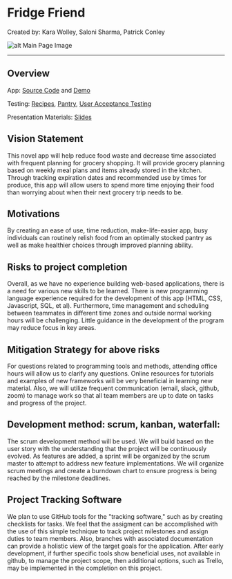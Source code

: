# Fridge Friend
Created by: Kara Wolley, Saloni Sharma, Patrick Conley

![alt Main Page Image](Pictures/MainPage.png)

<hr>

## Overview

App: [Source Code](https://github.com/s-saloni/FridgeFriend/tree/master/HerokuApp) and [Demo](https://fridge--friend.herokuapp.com/)

Testing: [Recipes](https://github.com/s-saloni/FridgeFriend/blob/master/Match%20Ingredients%20to%20Recipes/MatchRecipes_Test.py), [Pantry](https://github.com/s-saloni/FridgeFriend/blob/master/Inventory/pantry_test.py), [User Acceptance Testing](https://github.com/s-saloni/FridgeFriend/blob/master/TESTING.md)

Presentation Materials: [Slides](https://docs.google.com/presentation/d/1RHDGq7ogDPU8POB_Kty0tTg1hHZtAHaKqQQC5kaXBNE/edit?usp=sharing)

## Vision Statement
This novel app will help reduce food waste and decrease time associated with frequent planning for grocery shopping. It will provide grocery planning based on weekly meal plans and items already stored in the kitchen. Through tracking expiration dates and recommended use by times for produce, this app will allow users to spend more time enjoying their food than worrying about when their next grocery trip needs to be.

## Motivations
By creating an ease of use, time reduction, make-life-easier app, busy individuals can routinely relish food from an optimally stocked pantry as well as make healthier choices through improved planning ability.

## Risks to project completion
Overall, as we have no experience building web-based applications, there is a need for various new skills to be learned. There is new programming language experience required for the development of this app (HTML, CSS, Javascript, SQL, et al). Furthermore, time management and scheduling between teammates in different time zones and outside normal working hours will be challenging. Little guidance in the development of the program may reduce focus in key areas. 

## Mitigation Strategy for above risks
For questions related to programming tools and methods, attending office hours will allow us to clarify any questions. Online resources for tutorials and examples of new frameworks will be very beneficial in learning new material. Also, we will utilize frequent communication (email, slack, github, zoom) to manage work so that all team members are up to date on tasks and progress of the project.

## Development method: scrum, kanban, waterfall:
The scrum development method will be used.  We will build based on the user story with the understanding that the project will be continuously evolved. As features are added, a sprint will be organized by the scrum master to attempt to address new feature implementations. We will organize scrum meetings and create a burndown chart to ensure progress is being reached by the milestone deadlines.

## Project Tracking Software 
We plan to use GitHub tools for the "tracking software," such as by creating checklists for tasks. We feel that the assigment can be accomplished with the use of this simple technique to track project milestones and assign duties to team members. Also, branches with associated documentation can provide a holistic view of the target goals for the application. After early development, if further specific tools show beneficial uses, not available in github, to manage the project scope, then additional options, such as Trello, may be implemented in the completion on this project.

